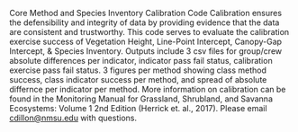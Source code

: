Core Method and Species Inventory Calibration Code
Calibration ensures the defensibility and integrity of data by providing evidence that the data are consistent and trustworthy. This code serves to evaluate the calibration exercise success of Vegetation Height, Line-Point Intercept, Canopy-Gap Intercept, & Species Inventory.
Outputs include 3 csv files for group/crew absolute differences per indicator, indicator pass fail status,
calibration exercise pass fail status. 3 figures per method showing class method success, class indicator success per method,
and spread of absolute differnce per indicator per method. More information on calibration can be found in the Monitoring Manual for Grassland, Shrubland, and Savanna Ecosystems: Volume 1 2nd Edition (Herrick et. al., 2017). 
Please email cdillon@nmsu.edu with questions.  
